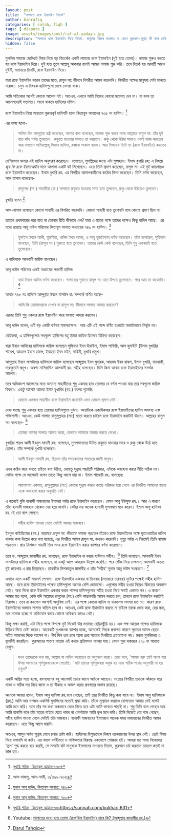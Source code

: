 ```yaml
---
layout: post
title:  "সালাতে রফে ইয়াদাইন বিতর্ক"
author: binrafiq
categories: [ salah, fiqh ]
tags: [ dispute ]
image: assets/images/post/raf-al-yadayn.jpg
description: "সালাতে রফে ইয়াদাইন নিয়ে বিতর্ক। মানুষের নিজস্ব মতামত না জেনে কুরআন-সুন্নাহ কী বলে দেখি চলুন।"
hidden: false
---
```


মুসলিম সমাজে ছোটখাট বিষয় নিয়ে বড় বিতর্কের একটি নামাজে রফে ইয়াদাইন (দুই হাত তোলা)। নামাজ শুরুও করতে হয় রফে ইয়াদাইন দিয়ে। দুই হাত তুলে আল্লাহু আকবার বলেই আমরা নামাজ শুরু করি। তবে বিতর্ক হয় পরবর্তী আরও দুইটি, মতান্তরে তিনটি, রফে ইয়াদাইন নিয়ে। 

যারা রফে ইয়াদাইন করেন তাদের মতে, রাসুল সা: জীবনে বিপরীত আমল করেননি। বিপরীত পক্ষের মানুষরা সেটা মানতে নারাজ। চলুন এ বিষয়ক হাদিসগুলো দেখে নেওয়া যাক। 

আমি সত্যিকার অর্থেই কোনো আলেম নই। অতএব, এখানে আমি নিজের কোনো মতামত দেব না। যা বলব তা আলেমদেরই মতামত। সাথে থাকবে হাদিসের দলিল। 

রফে ইয়াদাইন নিয়ে অন্যতম গুরুত্বপূর্ণ হাদিসটি হলো কিতাবুল আযানের ৭৩৫ নং হাদিস। [^1]

এর ভাষ্য হলো-

> সালিম বিন আব্দুল্লাহ বর্ণ্না করেছেন, আমার বাবা বলেছেন, নামাজ শুরু করার সময় আল্লাহর রাসুল সা: তাঁর দুই হাত কাঁধ পর্যন্ত তুলতেন। রুকুতে যাওয়ার সময়ও তা করতেন। রুকু থেকে উঠার সময়ও একই কাজ করতেন আর বলতেন সামিয়াল্লাহু লিমান হামিদা, রব্বানা লাকাল হামদ। আর সিজদায় তিনি তা (রফে ইয়াদাইন) করতেন না। 

বেশিরভাগ স্কলার এই হাদিস অনুসরণ করেছেন। বলেছেন, মুসল্লিদের জন্যে এটা মুস্তাহাব। ইমাম বুখারি রহ: এ  বিষয়ে *জুয ফি রফে ইয়াদাআইন* নামে আলাদা একটি বই লিখেছেন। এতে তিনি প্রমাণ করেছেন, রাসুল সা: এই দুই জায়গায়ও রফে ইয়াদাইন করেছেন। ইমাম বুখারি রহ. এর বিপরীত আমালকারীদের কঠোর নিন্দা করেছেন। তিনি বর্ণনা করেছেন, আল হাসান  বলেছেন-

> রাসুলের (সা:) সাহাবীরা (রা:) সালাতে রুকুতে যাওয়ার সময় হাত তুলতেন, রুকু থেকে উঠতেও তুলতেন।

বুখারি বলেন [^2]-

আল-হাসান বলেছেন কোনো সাহাবী এর বিপরিত করেননি। কোনো সাহাবী হাত তুলেননি বলে কোনো প্রমাণ ছিল না। 

তাহলে প্রথমবারের পরে হাত না তোলার রীতি কীভাবে এল? যারা এ মতের পক্ষে তাদের পক্ষেও কিছু হাদিস আছে। এর মধ্যে রয়েছে আবু দাউদ শরিফের কিতাবুস সালাত অধ্যায়ের ৭৪৯ নং হাদিস। [^3]

> হুসাইন ইবনে আলী, মুয়াবিয়া, খালিদ ইবন আমর, ও আবু হুজাইফাহ বর্ণনা করেছেন। তাঁরা বলেছেন, সুফিয়ান বলেছেন, তিনি (রাসুল সা:) শুরুতে হাত তুললেন। তাদের কেউ কেউ বলেছেন, তিনি শুধু একবারই হাত তুলেছেন। 

এ হাদিসকে আলবানী জয়িফ বলেছেন। 

আবু দাউদ শরিফের একই অধ্যায়ের পরবর্তী হাদিস: 

> বারা ইবনে আযিব বর্ণনা করেছেন। সালাতের শুরুতে রাসুল সা: হাত উপরে তুলেছেন। পরে আর তা করেননি। [^4]

আবার ৭৪৮ নং হাদিসে আব্দুল্লাহ ইবনে মাসউদ রা: সম্পর্কে বর্ণিত আছে-

> আমি কি তোমাদেরকে দেখাব না রাসুল সা: কীভাবে সালাত আদায় করতেন? 

এরপর তিনি শুধু একবার রফে ইয়াদাইন করে সালাত আদায় করলেন। 

আবু দাউদ বলেন, এটি বড় একটি বর্ণনার সারসংক্ষেপ। আর এটি এই শব্দে বর্ণিত হওয়াটা অকাট্যভাবে নির্ভুল নয়। 

মোটকথা, এ হাদিসগুলোর সবগুলো হাদিসের বহু ইমাম জয়িফ হিসেবে চিহ্নিত করেছেন। 

বারা ইবনে আযিবের হাদিসকে জয়িফ বলেছেন সুফিয়ান ইবন উয়াইনা, ইমাম শাফিয়ি, আল হুমাইদি (ইমাম বুখারির শায়েখ, আহমদ ইবনে হাম্বল, ইয়াহয়া ইবন মইন, দারিমী, বুখারি প্রমুখ। 

আব্দুল্লাহ ইবনে মাসউদের হাদিসকে জয়িফ বলেছেন আব্দুল্লাহ ইবন মুবারক, আহমদ ইবন হাম্বল, ইমাম বুখারি, বায়হাকী, দারুকুতনি প্রমুখ। অবশ্য নাসিরুদ্দিন আলবানী রহ. সহীহ বলেছেন। যিনি কিনা আবার রফে ইয়াদাইনের সমর্থক আলেম। 

তবে অধিকাংশ আলেমের মতে  অন্যান্য সাহাবীদের শুধু একবার হাত তোলার যে বর্ণনা পাওয়া যায় তার সবগুলো জয়িফ বিবরণ। একটু আগেই আমরা ইমাম বুখারির (রহ:) বক্তব্য শুনেছি:

> কোনো একজন সাহাবীও রফে ইয়াদাইন করেননি এমন কোনো প্রমাণ নেই । 

দেখা যাচ্ছে শুধু একবার হাত তোলার হাদিসগুলো দুর্বল। অন্যদিকে একাধিকবার রফে ইয়াদাইনের হাদিস অসংখ্য এবং শক্তিশালী। অতএব, কেউ সালাত রাসুলুল্লাহর (সা:) মতো করতে চাইলে রফে ইয়াদাইন করাটাই উত্তম। আল্লাহর রাসুল সা: বলেছেন- [^5]

> তোমরা আমার সালাত আদায় করো, যেভাবে আমাকে আদায় করতে দেখো। 

বুখারির শায়খ আলী ইবনুল মাদানী রহ: বলেছেন, মুসলমানদের উচিত রুকুতে যাওয়ার সময় ও রুকু থেকে উঠে হাত তোলা। তাঁর সম্পর্কে বুখারি বলেছেন:

> আলী ইবনুল মাদানী রহ. ছিলেন তাঁর সময়কালের সবচেয়ে জ্ঞানী মানুষ। 

এখন কঠিন করে বলতে চাইলে বলা উচিত, যেহেতু সুন্নাহ পদ্ধতিটি পরিষ্কার, এটাকে অবহেলা করার নীতি সঠিক নয়। সেটার পক্ষে যে আলেমই বলেন তাতে কিছু আসে যায় না। ইমাম শাফেয়ী রহ. বলেছেন:

> আলেমগণ একমত, রাসুলুল্লাহর (সা:) কোনো সুন্নাহ কারও কাছে পরিষ্কার হয়ে গেলে এর বিপরীত আমলের জন্যে একে অবহেলা করার অনুমতি নেই। 

এ জন্যেই বুঝি হানাফী মাজহাবের ইমামরা পর্যন্ত রফে ইয়াদাইন করেছেন। যেমন আবু ইউসুফ রহ.। আর এ কারণে তাঁরা হানাফী মাজহাব থেকেও বের হয়ে যাননি। যেটার ভয় অনেক হানাফী মুসলমান মনে করেন। ইমাম আবু হানিফা রহ.-ই তো বলে গেছেন:

> সহীহ হাদিস পাওয়া গেলে সেটাই আমার মাজহাব। 

ইবনুল কাইয়্যিমের (রহ.) *আল্লাহর রাসুল সা: কীভাবে নামাজ পড়তেন* বইয়েও রফে ইয়াদাইনের পক্ষে মুতাওয়াতির হাদিস থাকার কথা উল্লেখ করে বলা হয়েছে, এর বিপরীত আমল রাসুল সা. কখনও করেননি। মৃত্যু পর্যন্ত এ নিয়মেই তিনি নামাজ পড়তেন। প্রায় ত্রিশজন সাহাবী তিন সময় রফে ইয়াদাইন করার ব্যাপারে বর্ণনা করেছেন। 

তবে ড. আব্দুল্লাহ জাহাঙ্গীর রহ. বলেছেন, রফে ইয়াদাইন না করার হাদিসও সহীহ। [^6]  তিনি বলেছেন, আলবানী ইবন মাসউদের হাদিসকে সহীহ বলেছেন, যা একটু আগে আমরাও উল্লেখ করেছি। পরে খোঁজ নিয়ে দেখলাম, আলবানী অন্তত দুই জায়গায় এ রায় দিয়েছেন। তাহকীক মিশকাতুল মাসাবীহ ও তাঁর 'সহীহ' সুনান আবু দাউদ সংস্করণে। [^7]

এখানে এসে একটি সারমর্ম পেলাম। রফে ইয়াদাইন একবার বা তিনবার (মতান্তরে চারবার) দুটোর পক্ষেই সহীহ হাদিস আছে। তবে রফে ইয়াদাইনের পক্ষের হাদিসগুলো অনেক বেশি জোরালো। এগুলোর সহীহ হওয়া নিয়েও দ্বিমতের অবকাশ নেই। অন্য দিকে রফে ইয়াদাইন একবার করার পক্ষের হাদিসগুলোর সহীহ হওয়া নিয়ে সবাই একমত নন। এ কারণে আমার মত হলো, কেউ যদি আল্লাহর রাসুলের (সা:) বেশি কাছাকাছি আমল করতে চান, তাহলে রফে ইয়াদাইন করাটাই নিরাপদ। তবে না করলেও অবশ্যই অসুবিধা নেই। এর পক্ষে কোনো হাদিস না থাকলেও সমস্যা হত না। কারণ রফে ইয়াদাইনের অভাবে সালাত বাতিল হবে না। অতএব, কেউ রফে ইয়াদাইন করতে না চাইলে তাকে জোর করা, হেয় করা, তার নামাজ হচ্ছে না অভিযোগ করার কোনো অধিকার কারও নেই। 

কিন্তু লক্ষ্য করছি, এটা নিয়ে পক্ষে বিপক্ষে দুই দিকেই উগ্র মতামত ছোঁড়াছুঁড়ি হয়। এক পক্ষ আরেক পক্ষের হাদিসকে উড়িয়ে দিতে চেষ্টা করেন। আরেকটি দুঃখজনক ব্যাপার হচ্ছে, অনেকেই নিছক প্রথাগত কারণে পুরাতন আমল ছেড়ে সহীহ আমলের দিকে আসেন না। দীর্ঘ দিন ধরে চলে আসা প্রথা সত্যের বিপরীতে গ্রহণযোগ্য নয়। মক্কার মুশরিকরা এ ভুলটিই করেছিল। কুরআনের পাতায় পাতায় এই কথার প্রতিফলন পাওয়া যায়। যেমন সুরা বাকারার ২৭০ নং আয়াত দেখুন। 

> যখন তাদেরকে বলা হয়, আল্লাহ যা নাযিল করেছেন তা অনুসরণ করো। তারা বলে, 'আমরা বরং তাই মানব যার উপর আমাদের পূর্বপুরুষদেরকে পেয়েছি।' যদি তাদের পূর্বপুরুষরা অবুঝ হয় এবং সঠিক পথের অনুসারী না হয় তবুও? 

একটি অপ্রিয় সত্য হলো, বাংলদেশের বহু আলেমই প্রথার জালে আটকে আছেন। সত্যের বিপরীত প্রথাকে আঁকড়ে ধরে থাকা ও সঠিক মত নিয়ে জানা ও তা স্বীকার ও আমল করার প্রবণতার অভাব রয়েছে। 

অনেকে আবার বলেন, ইমাম আবু হানিফা রহ.বলে গেছেন, তাই তার বিপরীত কিছু করা যাবে না। ইমাম আবু হানিফাকে (রহ.) আমি আর দশজন একনিষ্ঠ মুসলিমের মতোই শ্রদ্ধা করি। তাঁকে মূল্যায়ন করারও যোগ্যতাও আমার নেই বলেই আমি মনে করি। তবে তাঁর সব কথা অন্ধভাবে মেনে নিতে হবে এটা আমি ভাবতে পারছি না। শুধু তিনি বলে গেছেন আর আমি হানাফি বলে তাঁর মতের বাইরে যেতে পারব না এমনটাকে আমি ভুল মনে করি। তিনি নিজেই তো বলে গেছেন, সহীহ হাদিস পাওয়া গেলে সেটাই তাঁর মাজহাব। হানাফী মাজহাবের ইমামরাও অনেক সময় মাজহাবের বিপরীত আমল করেছেন। এতে কিছু আসে যায়নি। 

অতএব, আসুন সর্বদা সুন্নাহ মেনে চলার চেষ্টা করি। হাদিসের বিশুদ্ধতাকে নিজস্ব ধ্যানধারণার উপর স্থান দেই। ছোট বিষয় নিয়ে দলাদলি না করি। এর বদলে ধর্মহীনতা ও নাস্তিকতার বিরুদ্ধে একযোগে সোচ্চার হই। আমরা যত সময় নিজেদের 'ভুল' শুদ্ধ করতে ব্যয় করছি, সে সময়টা যদি মানুষকে ইসলামের দাওয়াত দিতাম, কুরআন চর্চা করতাম তাহলে কতই না ভাল হত। 

[^1]: [বুখারি শরিফ, কিতাবুল আযান:৭৩৫](https://sunnah.com/bukhari:735)
[^2]: আল-মাজমু, আন-নববী, ৩/৩৯৯-৪০৬
[^3]: [সুনান আবু দাউদ, কিতাবুস সালাত: ৭৪৯](https://sunnah.com/abudawud:749) 
[^4]:[সুনান আবু দাউদ, কিতাবুস সালাত: ৭৫০](https://sunnah.com/abudawud:750) 
[^5]: [বুখারি শরিফ, কিতাবুল আযান:৬৩১]()https://sunnah.com/bukhari:631
[^6]: Youtube: [সালাতের মধ্যে হাত তোলা (রাফ‘উল ইয়াদাইন) যাবে কি? (আব্দুল্লাহ জাহাঙ্গীর রহ.)](https://www.youtube.com/watch?v=IYj5VxDDEis)
[^7]: [Darul Tahqiq](https://www.darultahqiq.com/hadith-of-ibn-masud-ra-on-not-raising-the-hands-in-salah/)
[^8]:  [ সুরা বাক্বারা, ২:১৭০](https://tanzil.net/#2:170)